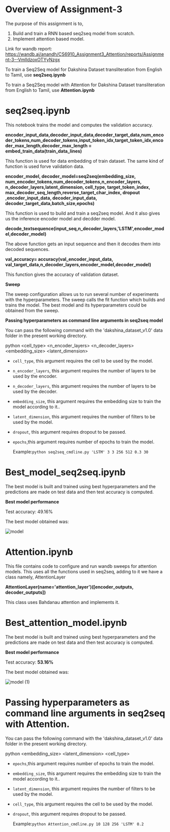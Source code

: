 # Overview of Assignment-3

The purpose of this assignment is to,

  1. Build and train a RNN based seq2seq model from scratch.
  2. Implement attention based model.

Link for wandb report: https://wandb.ai/anandh/CS6910_Assignment3_Attention/reports/Assignment-3--VmlldzoxOTYyNzgx

To train a Seq2Seq model for Dakshina Dataset transliteration from English to Tamil, use 
**seq2seq.ipynb**

To train a Seq2Seq model with Attention for Dakshina Dataset transliteration from English to Tamil, use 
**Attention.ipynb**

# seq2seq.ipynb

This notebook trains the model and computes the validation accuracy.

**encoder_input_data,decoder_input_data,decoder_target_data,num_encoder_tokens,num_decoder_tokens,input_token_idx,target_token_idx,encoder_max_length,decoder_max_length = embed_train_data(train_data_lines)**

This function is used for data embedding of train dataset.
The same kind of function is used forve validation data.

**encoder_model, decoder_model=seq2seq(embedding_size, num_encoder_tokens,num_decoder_tokens,n_encoder_layers, n_decoder_layers,latent_dimension,
                cell_type, target_token_index, max_decoder_seq_length,reverse_target_char_index, dropout ,encoder_input_data, decoder_input_data,
                decoder_target_data,batch_size,epochs)**
                
This function is used to build and train a seq2seq model.
And it also gives us the inference encoder model and decdder model.

**decode_textsequence(input_seq,n_decoder_layers,'LSTM',encoder_model,decoder_model)**

The above function gets an input sequence and then it decodes them into decoded sequences.

**val_accuracy= accuracy(val_encoder_input_data, val_target_data,n_decoder_layers,encoder_model,decoder_model)**

This function gives the accuracy of validation dataset.

**Sweep**

The sweep configuration allows us to run several number of experiments with the hyperparameters.
The sweep calls the fit function which builds and trains the model. The best model and its hyperparameters could be obtained from the sweep.

**Passing hyperparameters as command line arguments in seq2seq model**

You can pass the following command with the 'dakshina_dataset_v1.0' data folder in the present working directory.

python <filename> <cell_type> <n_encoder_layers> <n_decoder_layers> <embedding_size> <latent_dimension> <dropout> <epochs>
 
* ```cell_type```,     this argument requires the cell to be used by the model. 
* ```n_encoder_layers```, this argument requires the number of layers to be used by the encoder.
* ```n_decoder_layers```, this argument requires the number of layers to be used by the decoder.
* ```embedding_size```, this argument requires the embedding size to train the model according to it..
* ```latent_dimension```, this argument requires the number of filters to be used by the model.
* ```dropout```,  this argument requires dropout to be passed.
* ```epochs```,this argument requires number of epochs to train the model.
  
  Example:```python seq2seq_cmdline.py 'LSTM' 3 3 256 512 0.3 30```

# Best_model_seq2seq.ipynb

The best model is built and trained using best hyperparameters and the predictions are made on test data and then test accuracy is computed. 

**Best model performance**

Test accuracy: 49.16%

The best model obtained was:

![model](https://user-images.githubusercontent.com/99970529/167281833-f72205e8-a4fc-4bcf-a3e4-c4fe09d8b673.png)

 
# Attention.ipynb

This file contains code to configure and run wandb sweeps for attention models.
This uses all the functions used in seq2seq, adding to it we have a class namely, AttentionLayer 
  
 **AttentionLayer(name='attention_layer')([encoder_outputs, decoder_outputs])** 
  
  This class uses Bahdanau attention and implements it.

# Best_attention_model.ipynb

The best model is built and trained using best hyperparameters and the predictions are made on test data and then test accuracy is computed. 

**Best model performance**

Test accuracy: **53.16%**
  
The best model obtained was:  
  
![model (1)](https://user-images.githubusercontent.com/99970529/167287182-7d3be43d-c3bc-4f38-aab4-4af552bbccd2.png)

# Passing hyperparameters as command line arguments in seq2seq with Attention.

You can pass the following command with the 'dakshina_dataset_v1.0' data folder in the present working directory.

python <filename> <epochs> <embedding_size> <latent_dimension> <cell_type> <dropout> 
  
* ```epochs```,this argument requires number of epochs to train the model.
* ```embedding_size```, this argument requires the embedding size to train the model according to it..
* ```latent_dimension```, this argument requires the number of filters to be used by the model.
* ```cell_type```,     this argument requires the cell to be used by the model. 
* ```dropout```,  this argument requires dropout to be passed.

  
  Example:```python Attention_cmdline.py 10 128 256 'LSTM' 0.2```
  
  



 
